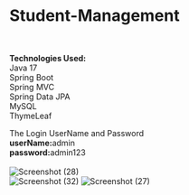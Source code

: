 # Student-Management
<br>

<strong>Technologies Used:</strong><br>
Java 17<br>
Spring Boot<br>
Spring MVC<br>
Spring Data JPA<br>
MySQL<br>
ThymeLeaf<br>

The Login UserName and Password <br>
  <strong>userName:</strong>admin<br>
  <strong>password:</strong>admin123<br><br>
![Screenshot (28)](https://github.com/user-attachments/assets/eab70de2-5562-4984-93f5-ce85a17257ed)
<br>
![Screenshot (32)](https://github.com/user-attachments/assets/fe32470f-cfaf-47b2-8415-0135c062e41e)
![Screenshot (27)](https://github.com/user-attachments/assets/7911f037-7b9d-48ce-bc4e-a5025f471414)





